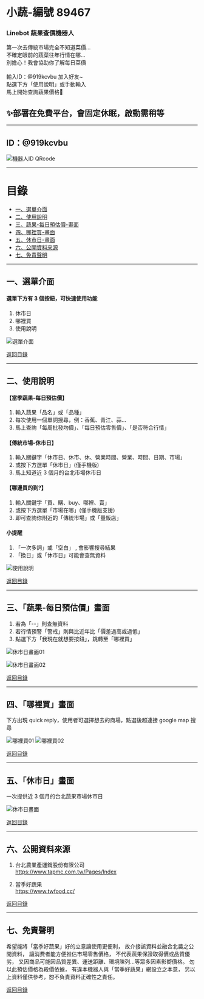 # 小蔬-編號 89467

### Linebot 蔬果查價機器人

<p>
第一次去傳統市場完全不知道菜價...<br>
不確定眼前的蔬菜往年行情在哪...<br>
別擔心！我會協助你了解每日菜價<br>
<br>
輸入ID：@919kcvbu 加入好友~<br>
點選下方「使用說明」或手動輸入<br>
馬上開始查詢蔬果價格🥦<br>
</p>


## ✨部署在免費平台，會固定休眠，啟動需稍等

-----------------------------------

## ID：@919kcvbu

![機器人ID QRcode](https://raw.githubusercontent.com/Leileisme/Linebot/main/images/readme/addFriend_919kcvbu.png)

---

# 目錄

- [一、選單介面](#一選單介面)
- [二、使用說明](#二使用說明)
- [三、蔬果-每日預估價-畫面](#三蔬果-每日預估價畫面)
- [四、哪裡買-畫面](#四哪裡買畫面)
- [五、休市日-畫面](#五休市日畫面)
- [六、公開資料來源](#六公開資料來源)
- [七、免責聲明](#七免責聲明)

---

## 一、選單介面

#### 選單下方有 3 個按鈕，可快速使用功能

1. 休市日
2. 哪裡買
3. 使用說明
   <br>

![選單介面](https://raw.githubusercontent.com/Leileisme/Linebot/main/images/readme/menu.jpg)

[返回目錄](#目錄)

---

## 二、使用說明

#### 【當季蔬果-每日預估價】

1. 輸入蔬果「品名」或「品種」
2. 每次使用一個單詞搜尋，例：香蕉、青江、蒜...
3. 馬上查詢「每周批發均價」、「每日預估零售價」、「是否符合行情」

#### 【傳統市場-休市日】

1. 輸入關鍵字「休市日、休市、休、營業時間、營業、時間、日期、市場」
2. 或按下方選單「休市日」(僅手機版)
3. 馬上知道近 3 個月的台北市場休市日

#### 【哪邊買的到?】

1. 輸入關鍵字「買、購、buy、哪裡、賣」
2. 或按下方選單「市場在哪」(僅手機版支援)
3. 即可查詢你附近的「傳統市場」或「量販店」

#### 小提醒

1. 「一次多詞」或「空白」 , 會影響搜尋結果
2. 「換日」或「休市日」可能會查無資料
   <br>

![使用說明](https://raw.githubusercontent.com/Leileisme/Linebot/main/images/readme/manual.jpg)

[返回目錄](#目錄)

---

## 三、「蔬果-每日預估價」畫面

1. 若為「--」則查無資料
2. 若行情預警「警戒」則與比近年比「價差過高或過低」
3. 點選下方「我現在就想要按鈕」，跳轉至「哪裡買」
   <br>

![休市日畫面01](https://raw.githubusercontent.com/Leileisme/Linebot/main/images/readme/date01.jpg)

![休市日畫面02](https://raw.githubusercontent.com/Leileisme/Linebot/main/images/readme/date02.jpg)

[返回目錄](#目錄)

---

## 四、「哪裡買」畫面

下方出現 quick reply，使用者可選擇想去的商場，點選後超連接 google map 搜尋

![哪裡買01](https://raw.githubusercontent.com/Leileisme/Linebot/main/images/readme/market01.jpg)
![哪裡買02](https://github.com/Leileisme/Linebot/blob/main/images/readme/market02.jpg)

[返回目錄](#目錄)

---

## 五、「休市日」畫面

一次提供近 3 個月的台北蔬果市場休市日
<br>

![休市日畫面](https://raw.githubusercontent.com/Leileisme/Linebot/main/images/readme/cloedDay.jpg)

[返回目錄](#目錄)

---

## 六、公開資料來源

1. 台北農業產運銷股份有限公司<br>
   https://www.tapmc.com.tw/Pages/Index

2. 當季好蔬果<br>
   https://www.twfood.cc/
   <br>

[返回目錄](#目錄)

---

## 七、免責聲明

希望能將「當季好蔬果」好的立意讓使用更便利，
故介接該資料並融合北農之公開資料，
讓消費者能方便推估市場零售價格，
不代表蔬果保證取得價或品質優劣，
又因商品可能因品質差異、運送距離、環境陳列...等眾多因素影嚮價格。
勿以此預估價格為殺價依據，
有違本機器人與「當季好蔬果」網設立之本意，
另以上資料僅供參考，恕不負責資料正確性之責任。

[返回目錄](#目錄)
